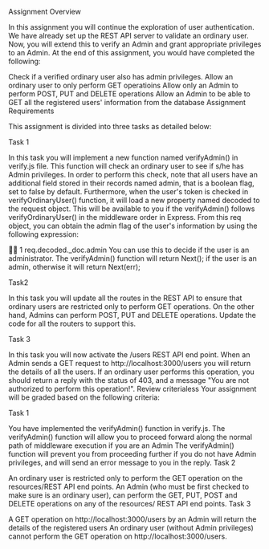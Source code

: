 Assignment Overview

In this assignment you will continue the exploration of user authentication. We have already set up the REST API server to validate an ordinary user. Now, you will extend this to verify an Admin and grant appropriate privileges to an Admin. At the end of this assignment, you would have completed the following:

Check if a verified ordinary user also has admin privileges.
Allow an ordinary user to only perform GET operatioins
Allow only an Admin to perform POST, PUT and DELETE operations
Allow an Admin to be able to GET all the registered users' information from the database
Assignment Requirements

This assignment is divided into three tasks as detailed below:

Task 1

In this task you will implement a new function named verifyAdmin() in verify.js file. This function will check an ordinary user to see if s/he has Admin privileges. In order to perform this check, note that all users have an additional field stored in their records named admin, that is a boolean flag, set to false by default. Furthermore, when the user's token is checked in verifyOrdinaryUser() function, it will load a new property named decoded to the request object. This will be available to you if the verifyAdmin() follows verifyOrdinaryUser() in the middleware order in Express. From this req object, you can obtain the admin flag of the user's information by using the following expression:



1
     req.decoded._doc.admin
You can use this to decide if the user is an administrator. The verifyAdmin() function will return Next(); if the user is an admin, otherwise it will return Next(err);

Task2

In this task you will update all the routes in the REST API to ensure that ordinary users are restricted only to perform GET operations. On the other hand, Admins can perform POST, PUT and DELETE operations. Update the code for all the routers to support this.

Task 3

In this task you will now activate the /users REST API end point. When an Admin sends a GET request to http://localhost:3000/users you will return the details of all the users. If an ordinary user performs this operation, you should return a reply with the status of 403, and a message "You are not authorized to perform this operation!".
Review criterialess 
Your assignment will be graded based on the following criteria:

Task 1

You have implemented the verifyAdmin() function in verify.js.
The verifyAdmin() function will allow you to proceed forward along the normal path of middleware execution if you are an Admin
The verifyAdmin() function will prevent you from proceeding further if you do not have Admin privileges, and will send an error message to you in the reply.
Task 2

An ordinary user is restricted only to perform the GET operation on the resources/REST API end points.
An Admin (who must be first checked to make sure is an ordinary user), can perform the GET, PUT, POST and DELETE operations on any of the resources/ REST API end points.
Task 3

A GET operation on http://localhost:3000/users by an Admin will return the details of the registered users
An ordinary user (without Admin privileges) cannot perform the GET operation on http://localhost:3000/users.